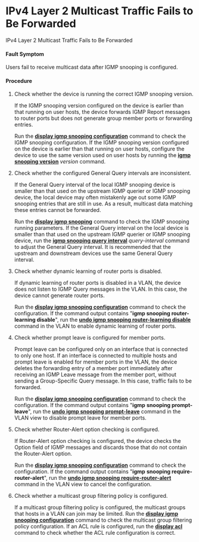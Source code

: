 IPv4 Layer 2 Multicast Traffic Fails to Be Forwarded
====================================================

IPv4 Layer 2 Multicast Traffic Fails to Be Forwarded

#### Fault Symptom

Users fail to receive multicast data after IGMP snooping is configured.


#### Procedure

1. Check whether the device is running the correct IGMP snooping version.
   
   
   
   If the IGMP snooping version configured on the device is earlier than that running on user hosts, the device forwards IGMP Report messages to router ports but does not generate group member ports or forwarding entries.
   
   Run the [**display igmp snooping configuration**](cmdqueryname=display+igmpsnooping+configuration) command to check the IGMP snooping configuration. If the IGMP snooping version configured on the device is earlier than that running on user hosts, configure the device to use the same version used on user hosts by running the [**igmp snooping version**](cmdqueryname=igmpsnooping+version) *version* command.
2. Check whether the configured General Query intervals are inconsistent.
   
   
   
   If the General Query interval of the local IGMP snooping device is smaller than that used on the upstream IGMP querier or IGMP snooping device, the local device may often mistakenly age out some IGMP snooping entries that are still in use. As a result, multicast data matching these entries cannot be forwarded.
   
   Run the [**display igmp snooping**](cmdqueryname=display+igmpsnooping) command to check the IGMP snooping running parameters. If the General Query interval on the local device is smaller than that used on the upstream IGMP querier or IGMP snooping device, run the [**igmp snooping query interval**](cmdqueryname=igmpsnooping+query+interval) *query-interval* command to adjust the General Query interval. It is recommended that the upstream and downstream devices use the same General Query interval.
3. Check whether dynamic learning of router ports is disabled.
   
   
   
   If dynamic learning of router ports is disabled in a VLAN, the device does not listen to IGMP Query messages in the VLAN. In this case, the device cannot generate router ports.
   
   Run the [**display igmp snooping configuration**](cmdqueryname=display+igmpsnooping+configuration) command to check the configuration. If the command output contains "**igmp snooping router-learning disable**", run the [**undo igmp snooping router-learning disable**](cmdqueryname=undo+igmp+snooping+router-learning+disable) command in the VLAN to enable dynamic learning of router ports.
4. Check whether prompt leave is configured for member ports.
   
   
   
   Prompt leave can be configured only on an interface that is connected to only one host. If an interface is connected to multiple hosts and prompt leave is enabled for member ports in the VLAN, the device deletes the forwarding entry of a member port immediately after receiving an IGMP Leave message from the member port, without sending a Group-Specific Query message. In this case, traffic fails to be forwarded.
   
   Run the [**display igmp snooping configuration**](cmdqueryname=display+igmpsnooping+configuration) command to check the configuration. If the command output contains "**igmp** **snooping prompt-leave**", run the [**undo igmp snooping prompt-leave**](cmdqueryname=undo+igmpsnooping+prompt-leave) command in the VLAN view to disable prompt leave for member ports.
5. Check whether Router-Alert option checking is configured.
   
   
   
   If Router-Alert option checking is configured, the device checks the Option field of IGMP messages and discards those that do not contain the Router-Alert option.
   
   Run the [**display igmp snooping configuration**](cmdqueryname=display+igmpsnooping+configuration) command to check the configuration. If the command output contains "**igmp** **snooping require-router-alert**", run the [**undo igmp snooping require-router-alert**](cmdqueryname=undo+igmpsnooping+require-router-alert) command in the VLAN view to cancel the configuration.
6. Check whether a multicast group filtering policy is configured.
   
   
   
   If a multicast group filtering policy is configured, the multicast groups that hosts in a VLAN can join may be limited. Run the [**display igmp snooping configuration**](cmdqueryname=display+igmpsnooping+configuration) command to check the multicast group filtering policy configuration. If an ACL rule is configured, run the [**display acl**](cmdqueryname=display+acl) command to check whether the ACL rule configuration is correct.
